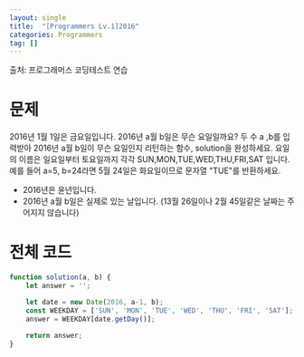 ```yaml
---
layout: single
title:  "[Programmers Lv.1]2016"
categories: Programmers
tag: []
---
```

출처: 프로그래머스 코딩테스트 연습

# 문제
2016년 1월 1일은 금요일입니다. 2016년 a월 b일은 무슨 요일일까요? 두 수 a ,b를 입력받아 2016년 a월 b일이 무슨 요일인지 리턴하는 함수, solution을 완성하세요. 요일의 이름은 일요일부터 토요일까지 각각 SUN,MON,TUE,WED,THU,FRI,SAT 입니다. 예를 들어 a=5, b=24라면 5월 24일은 화요일이므로 문자열 "TUE"를 반환하세요.

- 2016년은 윤년입니다.
- 2016년 a월 b일은 실제로 있는 날입니다. (13월 26일이나 2월 45일같은 날짜는 주어지지 않습니다)


# 전체 코드
```javascript
function solution(a, b) {
    let answer = '';

    let date = new Date(2016, a-1, b);
    const WEEKDAY = ['SUN', 'MON', 'TUE', 'WED', 'THU', 'FRI', 'SAT'];
    answer = WEEKDAY[date.getDay()];
    
    return answer;
}
```


